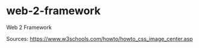 # web-2-framework
Web 2 Framework


Sources:
https://www.w3schools.com/howto/howto_css_image_center.asp
